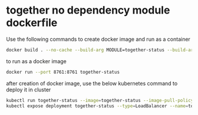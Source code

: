 # together no dependency module dockerfile

Use the following commands to create docker image and run as a container
```bash
docker build . --no-cache --build-arg MODULE=together-status --build-arg PORT=8761 -f docker/together-no-dependency.dev.Dockerfile -t together-status
```

to run as a docker image
```bash
docker run --port 8761:8761 together-status
```

after creation of docker image, use the below kubernetes command to deploy it in cluster

```bash
kubectl run together-status --image=together-status --image-pull-policy=Never --port=8761
kubectl expose deployment together-status --type=LoadBalancer --name=together-status-expose
```